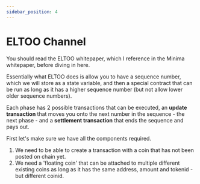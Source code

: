 ```yaml
---
sidebar_position: 4
---
```


# ELTOO Channel

You should read the ELTOO whitepaper, which I reference in the Minima whitepaper, before diving in here. 

Essentially what ELTOO does is allow you to have a sequence number, which we will store as a state variable, and then a special contract that can be run as long as it has a higher sequence number (but not allow lower older sequence numbers). 

Each phase has 2 possible transactions that can be executed, an **update transaction** that moves you onto the next number in the sequence - the next phase - and a **settlement transaction** that ends the sequence and pays out.

First let's make sure we have all the components required.

1. We need to be able to create a transaction with a coin that has not been posted on chain yet.
2. We need a 'floating coin' that can be attached to multiple different existing coins as long as it has the same address, amount and tokenid - but different coinid.
